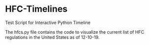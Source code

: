 # HFC-Timelines
Test Script for Interactive Python Timeline

The hfcs.py file contains the code to visualize the current list of HFC regulations in the United States as of 12-10-19.

